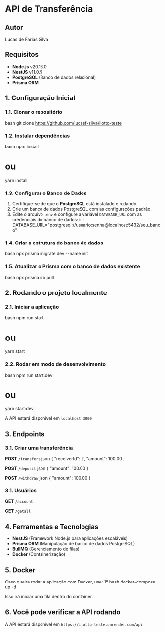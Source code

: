 # API de Transferência

## Autor
Lucas de Farias Silva

## Requisitos
- **Node.js** v20.16.0
- **NestJS** v11.0.5
- **PostgreSQL** (Banco de dados relacional)
- **Prisma ORM**

## 1. Configuração Inicial

### 1.1. Clonar o repositório
bash
git clone https://github.com/lucasf-silva/ilotto-teste


### 1.2. Instalar dependências
bash
npm install
# ou
yarn install


### 1.3. Configurar o Banco de Dados
1. Certifique-se de que o **PostgreSQL** está instalado e rodando.
2. Crie um banco de dados PostgreSQL com as configurações padrão.
3. Edite o arquivo `.env` e configure a variável `DATABASE_URL` com as credenciais do banco de dados:
   ini
   DATABASE_URL="postgresql://usuario:senha@localhost:5432/seu_banco"
   

### 1.4. Criar a estrutura do banco de dados
bash
npx prisma migrate dev --name init


### 1.5. Atualizar o Prisma com o banco de dados existente
bash
npx prisma db pull


## 2. Rodando o projeto localmente

### 2.1. Iniciar a aplicação
bash
npm run start
# ou
yarn start


### 2.2. Rodar em modo de desenvolvimento
bash
npm run start:dev
# ou
yarn start:dev


A API estará disponível em `localhost:3000`

## 3. Endpoints

### 3.1. Criar uma transferência
**POST** `/transfers`
json
{
  "receiverId": 2,
  "amount": 100.00
}

**POST** `/deposit`
json
{
  "amount": 100.00
}

**POST** `/withdraw`
json
{
  "amount": 100.00
}

### 3.1. Usuários
**GET** `/account`

<!-- Esse endipoint é apenas para facilitar teste -->
**GET** `/getall`


## 4. Ferramentas e Tecnologias
- **NestJS** (Framework Node.js para aplicações escaláveis)
- **Prisma ORM** (Manipulação de banco de dados PostgreSQL)
- **BullMQ** (Gerenciamento de filas)
- **Docker** (Containerização)

## 5. Docker
Caso queira rodar a aplicação com Docker, use:
1º
bash
docker-compose up -d

Isso irá iniciar uma fila dentro do container.

## 6. Você pode verificar a API rodando

A API estará disponível em `https://ilotto-teste.onrender.com/api`